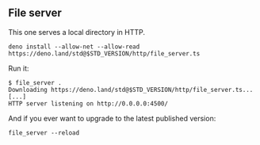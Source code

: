 ## File server

This one serves a local directory in HTTP.

```shell
deno install --allow-net --allow-read https://deno.land/std@$STD_VERSION/http/file_server.ts
```

Run it:

```shell
$ file_server .
Downloading https://deno.land/std@$STD_VERSION/http/file_server.ts...
[...]
HTTP server listening on http://0.0.0.0:4500/
```

And if you ever want to upgrade to the latest published version:

```shell
file_server --reload
```

